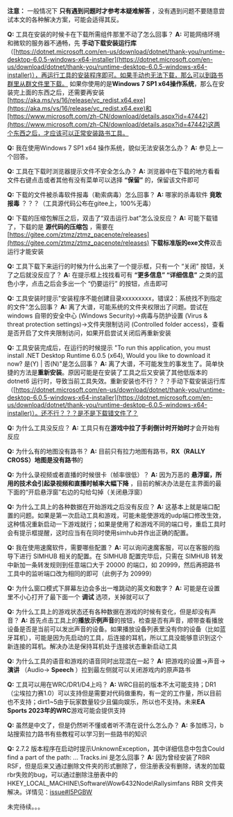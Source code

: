  **注意：** 一般情况下 **只有遇到问题时才参考本疑难解答** ，没有遇到问题不要随意尝试本文的各种解决方案，可能会适得其反。

**Q:** 工具在安装的时候卡在下载所需组件那里不动了怎么回事？
**A:** 可能网络环境和微软的服务器不通畅，先 **手动下载安装运行库** （[https://dotnet.microsoft.com/en-us/download/dotnet/thank-you/runtime-desktop-6.0.5-windows-x64-installer](https://dotnet.microsoft.com/en-us/download/dotnet/thank-you/runtime-desktop-6.0.5-windows-x64-installer)），再运行工具的安装程序即可。如果手动也无法下载，那么可以到路书群里从群文件里下载。
如果你使用的是**Windows 7 SP1 x64操作系统**，那么在安装完上面的东西之后，还需要再安装[https://aka.ms/vs/16/release/vc_redist.x64.exe](https://aka.ms/vs/16/release/vc_redist.x64.exe)和[https://www.microsoft.com/zh-CN/download/details.aspx?id=47442](https://www.microsoft.com/zh-CN/download/details.aspx?id=47442)这两个东西之后，才应该可以正常安装路书工具。

**Q:** 我在使用Windows 7 SP1 x64 操作系统，貌似无法安装怎么办？
**A:** 参见上一个回答。

**Q:** 工具在下载时浏览器提示文件不安全怎么办？
**A:** 浏览器中在下载的地方看看文件右键点击或者其他有没有菜单可以选择 **“保留”** 的，保留该文件即可

**Q:** 下载的文件被杀毒软件报毒（勒索病毒）怎么回事？
**A:** 哪家的杀毒软件 **竟敢报毒** ？？？（工具源代码公布在gitee上，100%无毒）

**Q:** 下载的压缩包解压之后，双击了“双击运行.bat”怎么没反应？
**A:** 可能下载错了，下载的是 **源代码的压缩包** ，需要在[https://gitee.com/ztmz/ztmz_pacenote/releases](https://gitee.com/ztmz/ztmz_pacenote/releases) **下载标准版的exe文件**双击运行才能安装

**Q:** 工具下载下来运行的时候为什么出来了一个提示框，只有一个 “关闭” 按钮，关了之后就没反应了？
**A:** 在提示框上找找看可有 **“更多信息” “详细信息”** 之类的蓝色小字，点击之后会多出一个 “仍要运行” 的按钮，点击即可

**Q:** 工具安装时提示"安装程序不能创建目录xxxxxxxxx，错误2：系统找不到指定的文件"怎么回事？
**A:** 离了大谱，可能系统的文件夹权限出了问题。尝试在 windows 自带的安全中心 (Windows Security)->病毒与防护设置 (Virus & threat protection settings)->文件夹限制访问 (Controlled folder access)，查看是否开启了文件夹限制访问，如果开启尝试关闭后再重新安装

**Q:** 工具安装完成后，在运行的时候提示 "To run this application, you must install .NET Desktop Runtime 6.0.5 (x64), Would you like to download it now? 是(Y) | 否(N)"是怎么回事？
**A:** 离了大谱，不可能发生的事发生了。简单快捷的方法是**重新安装**。原因可能是在安装了工具之后又安装了其他低版本的dotnet6 运行时，导致当前工具失效。重新安装也不行？？？手动下载安装运行库（[https://dotnet.microsoft.com/en-us/download/dotnet/thank-you/runtime-desktop-6.0.5-windows-x64-installer](https://dotnet.microsoft.com/en-us/download/dotnet/thank-you/runtime-desktop-6.0.5-windows-x64-installer)）。还不行？？？是不是下载错文件了？

**Q:** 为什么工具没反应？
**A:** 工具只有在**游戏中拉了手刹倒计时开始时**才会开始有反应

**Q:** 为什么有的地图没有路书？
**A:** 目前只有拉力地图有路书，**RX（RALLY CROSS）地图是没有路书**的

**Q:** 为什么录视频或者直播的时候很卡（帧率很低）？
**A:** 因为万恶的 **悬浮窗，所用的技术会引起录视频和直播时帧率大幅下降** ，目前的解决办法是在主界面的最下面的“开启悬浮窗”右边的勾给勾掉（关闭悬浮窗）

**Q:** 为什么工具上的各种数据在开始游戏之后没有反应？
**A:** 这基本上就是端口配置的问题。如果是第一次启动工具和游戏，可能未能使游戏的udp端口修改生效，这种情况重新启动一下游戏就行；如果是使用了和游戏不同的端口号，重启工具时会有提示框提醒，这时应当有在同时使用simhub并作出正确的配置。

**Q:** 我在使用速魔软件，需要哪些配置？
**A:** 可以询问速魔客服，可以在客服的指导下进行 SIMHUB 相关的配置。在 SIMHUB 配置完毕后，只需在 SIMHUB 转发中新加一条转发规则到任意端口大于 20000 的端口，如 20999，然后再把路书工具中的监听端口改为相同的即可（此例子为 20999）

**Q:** 为什么窗口模式下屏幕左边会多出一堆跳动的英文和数字？
**A:** 可能是在设置里不小心打开了最下面一个 **调试** 选项，关掉就可以了

**Q:** 为什么工具上的游戏状态还有各种数据在游戏的时候有变化，但是却没有声音？
**A:** 首先点击工具上的**播放示例声音**的按钮，检查是否有声音，顺带查看播放设备是否是当前可以发出声音的设备。如果播放设备列表里没有你的设备（比如蓝牙耳机），可能是因为先启动的工具，后连接的耳机，所以工具没能够意识到这个新连接的耳机。解决办法是保持耳机处于连接状态重新启动工具

**Q:** 为什么工具的语音和游戏的语音同时出现混在一起？
**A:** 把游戏的设置->声音->**演讲** （Audio-> **Speech** ）拉到最左侧就可以关闭游戏内的原声路书

**Q:** 工具可以用在WRC/DR1/D4上吗？
**A:** WRC目前的版本不太可能支持；DR1（尘埃拉力赛1.0）可以支持但是需要对代码做重构，有一定的工作量，所以目前也不支持；dirt1~5由于玩家数量较少且偏向娱乐，所以也不支持。未来**EA Sports 2023年的WRC**游戏可能会提供支持

**Q:** 虽然是中文了，但是仍然听不懂或者听不清在说什么怎么办？
**A:** 多加练习，b站搜索拉力路书有些教程可以学习到一些路书的知识

**Q:** 2.7.2 版本程序在启动时提示UnknownException，其中详细信息中包含Could find a part of the path: ... Tracks.ini 是怎么回事？
**A:** 因为曾经安装了RBR RSF，但是后来又通过删除文件夹的形式删除了，但注册表没有删除，诱发的加载rbr失败的bug，可以通过删除注册表中的 HKEY_LOCAL_MACHINE\Software\Wow6432Node\Rallysimfans RBR 文件夹解决。详情见：[issue#I5PGBW](https://gitee.com/ztmz/ztmz_pacenote/issues/I5PGBW)

未完待续。。。
